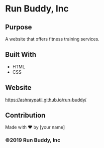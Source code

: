 # Run Buddy, Inc

## Purpose
A website that offers fitness training services. 

## Built With
* HTML
* CSS

## Website
https://ashraypatil.github.io/run-buddy/

## Contribution
Made with ❤️ by [your name]

### ©️2019 Run Buddy, Inc 
